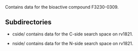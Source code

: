 Contains data for the bioactive compound F3230-0309.

## Subdirectories

- cside/ contains data for the C-side search space on rv1821.

- nside/ contains data for the N-side search space on rv1821.

